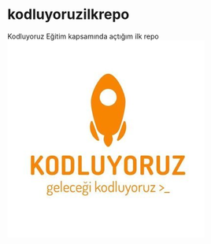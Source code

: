 # kodluyoruzilkrepo
Kodluyoruz Eğitim kapsamında açtığım ilk repo
![Kodluyoruz repo](https://raw.githubusercontent.com/Kodluyoruz/taskforce/git/git/markdown-nedir-nasil-kullaniriz-/figures/kodluyoruz_logo.jpg)
